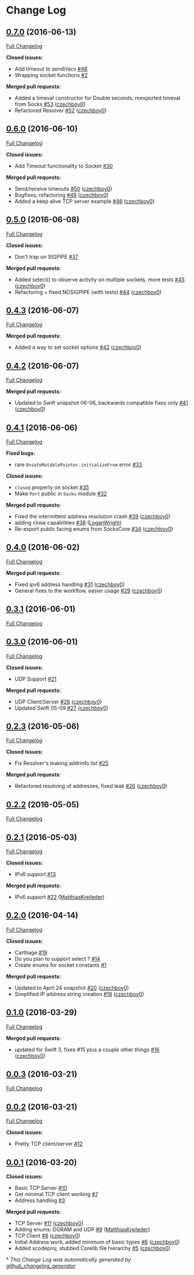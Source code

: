 # Change Log

## [0.7.0](https://github.com/czechboy0/Socks/tree/0.7.0) (2016-06-13)
[Full Changelog](https://github.com/czechboy0/Socks/compare/0.6.0...0.7.0)

**Closed issues:**

- Add timeout to send/recv [\#48](https://github.com/czechboy0/Socks/issues/48)
- Wrapping socket functions [\#2](https://github.com/czechboy0/Socks/issues/2)

**Merged pull requests:**

- Added a timeval constructor for Double seconds, reexported timeval from Socks [\#53](https://github.com/czechboy0/Socks/pull/53) ([czechboy0](https://github.com/czechboy0))
- Refactored Resolver [\#52](https://github.com/czechboy0/Socks/pull/52) ([czechboy0](https://github.com/czechboy0))

## [0.6.0](https://github.com/czechboy0/Socks/tree/0.6.0) (2016-06-10)
[Full Changelog](https://github.com/czechboy0/Socks/compare/0.5.0...0.6.0)

**Closed issues:**

- Add Timeout functionality to Socket [\#30](https://github.com/czechboy0/Socks/issues/30)

**Merged pull requests:**

- Send/receive timeouts [\#50](https://github.com/czechboy0/Socks/pull/50) ([czechboy0](https://github.com/czechboy0))
- Bugfixes, refactoring [\#49](https://github.com/czechboy0/Socks/pull/49) ([czechboy0](https://github.com/czechboy0))
- Added a keep alive TCP server example [\#46](https://github.com/czechboy0/Socks/pull/46) ([czechboy0](https://github.com/czechboy0))

## [0.5.0](https://github.com/czechboy0/Socks/tree/0.5.0) (2016-06-08)
[Full Changelog](https://github.com/czechboy0/Socks/compare/0.4.3...0.5.0)

**Closed issues:**

- Don't trap on SIGPIPE [\#37](https://github.com/czechboy0/Socks/issues/37)

**Merged pull requests:**

- Added select\(\) to observe activity on multiple sockets, more tests [\#45](https://github.com/czechboy0/Socks/pull/45) ([czechboy0](https://github.com/czechboy0))
- Refactoring + fixed NOSIGPIPE \(with tests\) [\#44](https://github.com/czechboy0/Socks/pull/44) ([czechboy0](https://github.com/czechboy0))

## [0.4.3](https://github.com/czechboy0/Socks/tree/0.4.3) (2016-06-07)
[Full Changelog](https://github.com/czechboy0/Socks/compare/0.4.2...0.4.3)

**Merged pull requests:**

- Added a way to set socket options [\#42](https://github.com/czechboy0/Socks/pull/42) ([czechboy0](https://github.com/czechboy0))

## [0.4.2](https://github.com/czechboy0/Socks/tree/0.4.2) (2016-06-07)
[Full Changelog](https://github.com/czechboy0/Socks/compare/0.4.1...0.4.2)

**Merged pull requests:**

- Updated to Swift snapshot 06-06, backwards compatible fixes only [\#41](https://github.com/czechboy0/Socks/pull/41) ([czechboy0](https://github.com/czechboy0))

## [0.4.1](https://github.com/czechboy0/Socks/tree/0.4.1) (2016-06-06)
[Full Changelog](https://github.com/czechboy0/Socks/compare/0.4.0...0.4.1)

**Fixed bugs:**

- rare `UnsafeMutablePointer.initializeFrom` error [\#33](https://github.com/czechboy0/Socks/issues/33)

**Closed issues:**

- `closed` property on socket [\#35](https://github.com/czechboy0/Socks/issues/35)
- Make `Port` public in `Socks` module [\#32](https://github.com/czechboy0/Socks/issues/32)

**Merged pull requests:**

- Fixed the intermittent address resolution crash [\#39](https://github.com/czechboy0/Socks/pull/39) ([czechboy0](https://github.com/czechboy0))
- adding close capabilities [\#38](https://github.com/czechboy0/Socks/pull/38) ([LoganWright](https://github.com/LoganWright))
- Re-export public facing enums from SocksCore [\#34](https://github.com/czechboy0/Socks/pull/34) ([czechboy0](https://github.com/czechboy0))

## [0.4.0](https://github.com/czechboy0/Socks/tree/0.4.0) (2016-06-02)
[Full Changelog](https://github.com/czechboy0/Socks/compare/0.3.1...0.4.0)

**Merged pull requests:**

- Fixed ipv6 address handling [\#31](https://github.com/czechboy0/Socks/pull/31) ([czechboy0](https://github.com/czechboy0))
- General fixes to the workflow, easier usage [\#29](https://github.com/czechboy0/Socks/pull/29) ([czechboy0](https://github.com/czechboy0))

## [0.3.1](https://github.com/czechboy0/Socks/tree/0.3.1) (2016-06-01)
[Full Changelog](https://github.com/czechboy0/Socks/compare/0.3.0...0.3.1)

## [0.3.0](https://github.com/czechboy0/Socks/tree/0.3.0) (2016-06-01)
[Full Changelog](https://github.com/czechboy0/Socks/compare/0.2.3...0.3.0)

**Closed issues:**

- UDP Support [\#21](https://github.com/czechboy0/Socks/issues/21)

**Merged pull requests:**

- UDP Client/Server [\#28](https://github.com/czechboy0/Socks/pull/28) ([czechboy0](https://github.com/czechboy0))
- Updated Swift 05-09 [\#27](https://github.com/czechboy0/Socks/pull/27) ([czechboy0](https://github.com/czechboy0))

## [0.2.3](https://github.com/czechboy0/Socks/tree/0.2.3) (2016-05-06)
[Full Changelog](https://github.com/czechboy0/Socks/compare/0.2.2...0.2.3)

**Closed issues:**

- Fix Resolver's leaking addrinfo list [\#25](https://github.com/czechboy0/Socks/issues/25)

**Merged pull requests:**

- Refactored resolving of addresses, fixed leak [\#26](https://github.com/czechboy0/Socks/pull/26) ([czechboy0](https://github.com/czechboy0))

## [0.2.2](https://github.com/czechboy0/Socks/tree/0.2.2) (2016-05-05)
[Full Changelog](https://github.com/czechboy0/Socks/compare/0.2.1...0.2.2)

## [0.2.1](https://github.com/czechboy0/Socks/tree/0.2.1) (2016-05-03)
[Full Changelog](https://github.com/czechboy0/Socks/compare/0.2.0...0.2.1)

**Closed issues:**

- IPv6 support [\#13](https://github.com/czechboy0/Socks/issues/13)

**Merged pull requests:**

- IPv6 support [\#22](https://github.com/czechboy0/Socks/pull/22) ([MatthiasKreileder](https://github.com/MatthiasKreileder))

## [0.2.0](https://github.com/czechboy0/Socks/tree/0.2.0) (2016-04-14)
[Full Changelog](https://github.com/czechboy0/Socks/compare/0.1.0...0.2.0)

**Closed issues:**

- Carthage [\#19](https://github.com/czechboy0/Socks/issues/19)
- Do you plan to support select ? [\#14](https://github.com/czechboy0/Socks/issues/14)
- Create enums for socket constants [\#1](https://github.com/czechboy0/Socks/issues/1)

**Merged pull requests:**

- Updated to April 24 snapshot [\#20](https://github.com/czechboy0/Socks/pull/20) ([czechboy0](https://github.com/czechboy0))
- Simplified IP address string creation [\#18](https://github.com/czechboy0/Socks/pull/18) ([czechboy0](https://github.com/czechboy0))

## [0.1.0](https://github.com/czechboy0/Socks/tree/0.1.0) (2016-03-29)
[Full Changelog](https://github.com/czechboy0/Socks/compare/0.0.3...0.1.0)

**Merged pull requests:**

- updated for Swift 3, fixes \#15 plus a couple other things [\#16](https://github.com/czechboy0/Socks/pull/16) ([czechboy0](https://github.com/czechboy0))

## [0.0.3](https://github.com/czechboy0/Socks/tree/0.0.3) (2016-03-21)
[Full Changelog](https://github.com/czechboy0/Socks/compare/0.0.2...0.0.3)

## [0.0.2](https://github.com/czechboy0/Socks/tree/0.0.2) (2016-03-21)
[Full Changelog](https://github.com/czechboy0/Socks/compare/0.0.1...0.0.2)

**Closed issues:**

- Pretty TCP client/server [\#12](https://github.com/czechboy0/Socks/issues/12)

## [0.0.1](https://github.com/czechboy0/Socks/tree/0.0.1) (2016-03-20)
**Closed issues:**

- Basic TCP Server [\#10](https://github.com/czechboy0/Socks/issues/10)
- Get minimal TCP client working [\#7](https://github.com/czechboy0/Socks/issues/7)
- Address handling [\#3](https://github.com/czechboy0/Socks/issues/3)

**Merged pull requests:**

- TCP Server [\#11](https://github.com/czechboy0/Socks/pull/11) ([czechboy0](https://github.com/czechboy0))
- Adding enums: DGRAM and UDP [\#9](https://github.com/czechboy0/Socks/pull/9) ([MatthiasKreileder](https://github.com/MatthiasKreileder))
- TCP Client [\#8](https://github.com/czechboy0/Socks/pull/8) ([czechboy0](https://github.com/czechboy0))
- Initial Address work, added minimum of basic types [\#6](https://github.com/czechboy0/Socks/pull/6) ([czechboy0](https://github.com/czechboy0))
- Added xcodeproj, stubbed Corelib file hierarchy [\#5](https://github.com/czechboy0/Socks/pull/5) ([czechboy0](https://github.com/czechboy0))



\* *This Change Log was automatically generated by [github_changelog_generator](https://github.com/skywinder/Github-Changelog-Generator)*